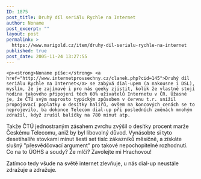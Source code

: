 ```yaml
---
ID: 1875
post_title: Druhý díl seriálu Rychle na Internet
author: Noname
post_excerpt: ""
layout: post
permalink: >
  https://www.marigold.cz/item/druhy-dil-serialu-rychle-na-internet
published: true
post_date: 2005-11-24 13:27:55
---
```

	<p><strong>Noname píše:</strong> <a href="http://www.internetprovsechny.cz/clanek.php?cid=145">Druhý díl seriálu Rychle na Internet</a> se zabývá dial-upem (a nakousne i DSL), myslím, že je zajímavé i pro nás geeky zjistit, kolik že vlastně stojí hodina takového připojení těch 60% uživatelů Internetu v ČR. Úžasné je, že ČTÚ svým naprosto typickým způsobem v červnu t.r. snížil propojovací poplatky o desítky halířů, ovšem na koncových cenách se to neprojevilo, ba dokonce Telecom dial-up při posledních změnách mnohým zdražil, když zrušil balíčky na 780 minut atp.
Takže ČTÚ jednostraným zásahem zvrchu zvýšil o desítky procent marže Českému Telecomu, aniž by byl libovolný důvod. Vynásobte si tyto desetihalíře stovkami minut šesti set tisíc zákazníků měsíčně, a získáte slušný "přesvědčovací argument" pro takové nepochopitelné rozhodnutí. Co na to ÚOHS a soudy? Že mlčí? Zavolejte mi Hrachovou!</p>
<p>Zatímco tedy všude na světě internet zlevňuje, u nás dial-up neustále zdražuje a zdražuje. </p>